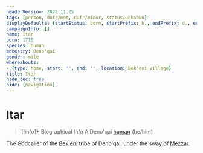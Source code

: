 ```yaml
---
headerVersion: 2023.11.25
tags: [person, dufr/met, dufr/minor, status/unknown]
displayDefaults: {startStatus: born, startPrefix: b., endPrefix: d., endStatus: died}
campaignInfo: []
name: Itar
born: 1716
species: human
ancestry: Deno'qai
gender: male
whereabouts:
- {type: home, start: '', end: '', location: Bek'eni village}
title: Itar
hide_toc: true
hide: [navigation]
---
```

# Itar
>[!info]+ Biographical Info
> A Deno'qai [human](<../../species/humans/humans.md>) (he/him)
> 
>> 

The Godcaller of the [Bek'eni](<../../groups/deno-qai/bek-eni.md>) tribe of Deno'qai, under the sway of [Mezzar](<../other-nonhumans/mezzar.md>).


